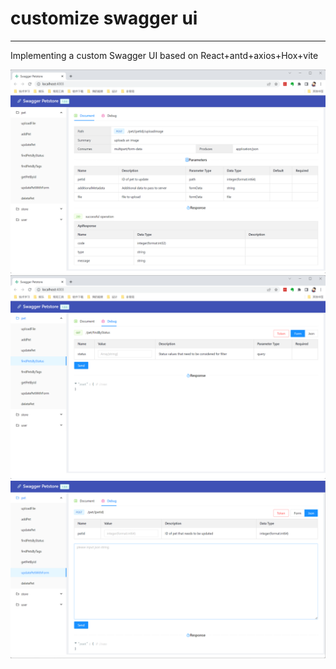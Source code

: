 # customize swagger ui
---
Implementing a custom Swagger UI based on React+antd+axios+Hox+vite

![](./doc/1.png)
![](./doc/2.png)
![](./doc/3.png)


